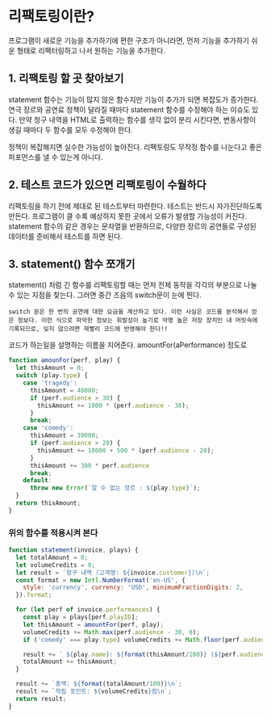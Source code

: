 # 리팩토링이란?

프로그램이 새로운 기능을 추가하기에 편한 구조가 아니라면, 먼저 기능을 추가하기 쉬운 형태로 리팩터링하고 나서 원하는 기능을 추가한다.

## 1. 리팩토링 할 곳 찾아보기

statement 함수는 기능이 많지 않은 함수지만 기능이 추가가 되면 복잡도가 증가한다.
연극 장르와 공연료 정책이 달라질 때마다 statement 함수를 수정해야 하는 이슈도 있다.
만약 청구 내역을 HTML로 출력하는 함수를 생각 없이 분리 시킨다면, 변동사항이 생길 때마다 두 함수를 모두 수정해야 한다.

정책이 복잡해지면 실수한 가능성이 높아진다.
리팩토링도 무작정 함수를 나눈다고 좋은 퍼포먼스를 낼 수 있는게 아니다.

## 2. 테스트 코드가 있으면 리팩토링이 수월하다

리팩토링을 하기 전에 제대로 된 테스트부터 마련한다. 테스트는 반드시 자가진단하도록 만든다.
프로그램이 클 수록 예상하지 못한 곳에서 오류가 발생할 가능성이 커진다.
statement 함수의 같은 경우는 문자열을 반환하므로, 다양한 장르의 공연들로 구성된 데이터를 준비해서 테스트를 하면 된다.


## 3. statement() 함수 쪼개기

statement() 처럼 긴 함수를 리팩토링할 때는 먼저 전체 동작을 각각의 부분으로 나눌 수 있는 지점을 찾는다.
그러면 중간 즈음의 switch문이 눈에 띈다.

`switch 문은 한 번의 공연에 대한 요금을 계산하고 있다. 이런 사실은 코드를 분석해서 얻은 정보다. 이런 식으로 파악한 정보는 휘발성이 높기로 악명 높은 저장 장치인 내 머릿속에 기록되므로, 잊지 않으려면 재빨리 코드에 반영해야 한다!!`

코드가 하는일을 설명하는 이름을 지어준다. amountFor(aPerformance) 정도로


```javascript
function amounFor(perf, play) {
  let thisAmount = 0;
  switch (play.type) {
    case 'tragedy':
      thisAmount = 40000;
      if (perf.audience > 30) {
        thisAmount += 1000 * (perf.audience - 30);
      }
      break;
    case 'comedy':
      thisAmount = 30000;
      if (perf.audience > 20) {
        thisAmount += 10000 + 500 * (perf.audience - 20);
      }
      thisAmount += 300 * perf.audience
      break;
    default:
      throw new Error(`알 수 없는 장르 : ${play.type}`);
  }
  return thisAmount;
}
```

### 위의 함수를 적용시켜 본다

```javascript
function statement(invoice, plays) {
  let totalAmount = 0;
  let volumeCredits = 0;
  let result = `청구 내역 (고객명: ${invoice.customer})\n`;
  const format = new Intl.NumberFormat('en-US', {
    style: 'currency', currency: 'USD', minimumFractionDigits: 2,
  }).format;

  for (let perf of invoice.performances) {
    const play = plays[perf.playID];
    let thisAmount = amountFor(perf, play);
    volumeCredits += Math.max(perf.audience - 30, 0);
    if ('comedy' === play.type) volumeCredits += Math.floor(perf.audience / 5);

    result += ` ${play.name}: ${format(thisAmount/100)} (${perf.audience}석)\n`;
    totalAmount += thisAmount;
  }

  result += `총액: ${format(totalAmount/100)}\n`;
  result += `적립 포인트: ${volumeCredits}점\n`;
  return result;
}
```


